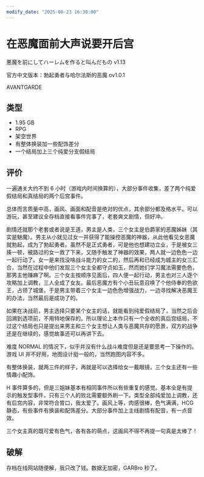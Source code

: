 ```yaml
---
modify_date: "2025-06-23 16:30:00"
---
```


# 在恶魔面前大声说要开后宫

悪魔を前にしてハーレムを作ると叫んだもの v1.13

官方中文版本：勃起勇者与哈尔法斯的恶魔 ov1.0.1

AVANTGARDE

## 类型

- 1.95 GB
- RPG
- 架空世界
- 有整体换装加一些配饰差分
- 一个结局加上三个纯爱分支假结局

## 评价

一遍通关大约不到 6 小时（游戏内时间换算的），大部分事件收集，差了两个纯爱假结局和真结局的两个后宫事件。

总体而言质量中高，画风、画面和配音是绝对的优点，其余部分都及格水平。可以游玩，甚至建议全存档直接看事件完事了，老套爽文剧情，但好冲。

剧情还就那个老套或者说是王道，男主是人类，三个女主是伯爵家的恶魔姊妹（其实是魅魔）。男主从小就见过女一并获得了能操控恶魔的神器，从此他看见女恶魔就勃起，成为了勃起勇者。虽然不是正式勇者，可是他也想建功立业，于是被女三揍一顿，被路过的女一救了下来，又随手触发了神器的效果，两人就一边色色一边一起行动了。女一是来找没啥战斗能力的女二的，然后再和已经成为城主的女三汇合，当然在过程中他们发现三个女主全都守贞如玉，然而她们学习魔法需要色色，那男主他赚麻了啊。三个女主按顺序见面后，四人便一起行动，男主也对三人逐个攻略加上调教，三人全成了女友。最后恶魔方有个小丑玩意召唤了个他侍奉的色欲王，占领了城堡，于是男主带着三个女主一边色色增强战力，一边寻找解决恶魔王的办法，当然最后是成功了的。

如果在决战前，男主选择只要某个女主的话，就能看到纯爱假结局了，当然之后会回溯到选项前，不用特地保存的。所以理论上本作只有一个全收的真后宫结局，不过这个结局也只是提出来男主和三个女主想让人类与恶魔共存的愿景，双方的战争还是在继续的，感觉故事还可以再讲下去。

难度 NORMAL 的情况下，似乎并没有什么战斗难度但是还是要思考一下操作的。游戏 UI 并不好用，地图设计挺一般的，当然跑图内容不多。

有整体换装，就两三件的样子，再就是可以选择给女一戴眼镜，三个女主还有一些情趣小配饰。

H 事件算多的，但是三姐妹基本有相同事件所以有些重复的感觉。基本全是有提示的触发型事件，只有三个人的败北需要额外刷一下。类型全部纯爱加上调教，还有后宫内容，非常符合胃口，我太爱了。画风上等，肉感很棒，色气满满，HCG 静态，有些事件有换装和配饰差分。大部分事件加上主线剧情有配音，有一点音效。

三个女主真的既可爱有色气，各有各的萌点，这画风不得不再提一句真是太棒了！

## 破解

存档在线网站随便解，我只改了钱。数据无加密，GARBro 秒了。
